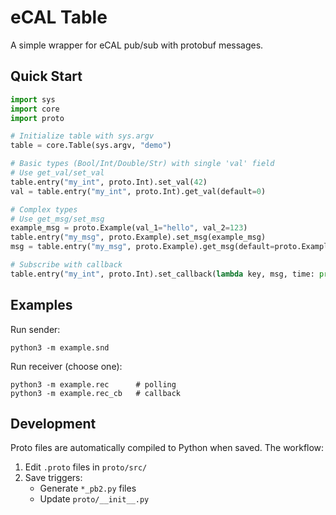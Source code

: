 # eCAL Table

A simple wrapper for eCAL pub/sub with protobuf messages.

## Quick Start

```python
import sys
import core
import proto

# Initialize table with sys.argv
table = core.Table(sys.argv, "demo")

# Basic types (Bool/Int/Double/Str) with single 'val' field
# Use get_val/set_val
table.entry("my_int", proto.Int).set_val(42)
val = table.entry("my_int", proto.Int).get_val(default=0)

# Complex types
# Use get_msg/set_msg
example_msg = proto.Example(val_1="hello", val_2=123)
table.entry("my_msg", proto.Example).set_msg(example_msg)
msg = table.entry("my_msg", proto.Example).get_msg(default=proto.Example())

# Subscribe with callback
table.entry("my_int", proto.Int).set_callback(lambda key, msg, time: print(f"Got: {msg.val}"))
```

## Examples

Run sender:

```shell
python3 -m example.snd
```

Run receiver (choose one):

```shell
python3 -m example.rec      # polling
python3 -m example.rec_cb   # callback
```

## Development

Proto files are automatically compiled to Python when saved. The workflow:

1. Edit `.proto` files in `proto/src/`
2. Save triggers:
   - Generate `*_pb2.py` files
   - Update `proto/__init__.py`
